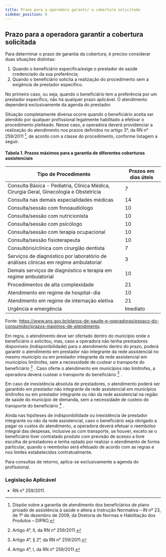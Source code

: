 ```yaml
---
title: Prazo para a operadora garantir a cobertura solicitada
sidebar_position: 6
---
```


## Prazo para a operadora garantir a cobertura solicitada

Para determinar o prazo de garantia da cobertura, é preciso considerar duas situações distintas:

1. Quando o beneficiário especifica/exige o prestador de saúde credenciado da sua preferência;
2. Quando o beneficiário solicita a realização do procedimento sem a exigência de prestador específico.

No primeiro caso, ou seja, quando o beneficiário tem a preferência por um prestador específico, não há
qualquer prazo aplicável. O atendimento dependerá exclusivamente da agenda do prestador.

Situação completamente diversa ocorre quando o beneficiário aceita ser atendido por qualquer profissional
legalmente habilitado a efetivar o procedimento pleiteado. Nesse caso, a operadora deverá providenciar a
realização do atendimento nos prazos definidos no artigo 3°, da RN n° 259/2011 [^112], de acordo com a classe
do procedimento, conforme listagem a seguir.

#### Tabela 1. Prazos máximos para a garantia de diferentes coberturas assistenciais

| Tipo de Procedimento                                                                   | Prazos em dias úteis |
|----------------------------------------------------------------------------------------|----------------------|
| Consulta Básica - Pediatria, Clínica Médica, Cirurgia Geral, Ginecologia e Obstetrícia | 7                    |
| Consulta nas demais especialidades médicas                                             | 14                   |
| Consulta/sessão com fonoaudiólogo                                                      | 10                   |
| Consulta/sessão com nutricionista                                                      | 10                   |
| Consulta/sessão com psicólogo                                                          | 10                   |
| Consulta/sessão com terapia ocupacional                                                | 10                   |
| Consulta/sessão fisioterapeuta                                                         | 10                   |
| Consultório/clínica com cirurgião dentista                                             | 7                    |
| Serviços de diagnóstico por laboratório de análises clínicas em regime ambulatorial    | 3                    |
| Demais serviços de diagnóstico e terapia em regime ambulatorial                        | 10                   |
| Procedimentos de alta complexidade                                                     | 21                   |
| Atendimento em regime de hospital-dia                                                  | 10                   |
| Atendimento em regime de internação eletiva                                            | 21                   |
| Urgência e emergência                                                                  | Imediato             |
Fonte: https://www.ans.gov.br/planos-de-saude-e-operadoras/espaco-do-consumidor/prazos-maximos-de-atendimento.

Em regra, o atendimento deve ser ofertado dentro do município onde o beneficiário o solicitou, mas, caso
a operadora não tenha prestadores disponíveis (indisponibilidade) para o atendimento dentro do prazo,
poderá garantir o atendimento em prestador não integrante da rede assistencial no mesmo município ou
em prestador integrante da rede assistencial em municípios limítrofes, sem a necessidade de custear o
transporte do beneficiário [^113] . Caso oferte o atendimento em municípios não limítrofes, a operadora deverá
custear o transporte do beneficiário [^114] .

Em caso de inexistência absoluta de prestadores, o atendimento poderá ser garantido em prestador
não integrante da rede assistencial em municípios limítrofes ou em prestador integrante ou não da rede
assistencial na região de saúde do município de demanda, sem a necessidade de custeio do transporte do
beneficiário [^115] .

Ainda nas hipóteses de indisponibilidade ou inexistência de prestador integrante ou não da rede assistencial,
caso o beneficiário seja obrigado a pagar os custos do atendimento, a operadora deverá efetuar o reembolso
integral das despesas, inclusive as com transporte, se houver, exceto se o beneficiário tiver contratado
produto com previsão de acesso a livre escolha de prestadores e tenha optado por realizar o atendimento
de forma particular, quando o reembolso será efetuado de acordo com as regras e nos limites estabelecidos
contratualmente.

Para consultas de retorno, aplica-se exclusivamente a agenda do profissional.

### Legislação Aplicável
- RN n° 259/2011.





[^112]: Dispõe sobre a garantia de atendimento dos beneficiários de plano privado de assistência à saúde e altera a Instrução Normativa – IN nº 23, de 1º de dezembro de 2009, da Diretoria de Normas e Habilitação dos Produtos – DIPRO.
[^113]: Artigo 4°, II, da RN n° 259/2011.
[^114]: Artigo 4°, § 2°, da RN n° 259/2011.
[^115]: Artigo 4°, I, da RN n° 259/2011.